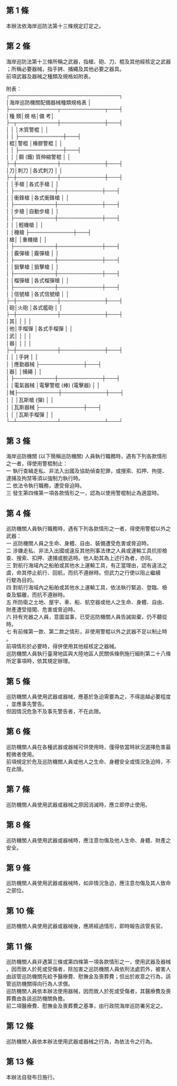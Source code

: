 第 1 條
-------
本辦法依海岸巡防法第十三條規定訂定之。

第 2 條
-------
海岸巡防法第十三條所稱之武器，指槍、砲、刀、棍及其他經核定之武器  
；所稱必要器械，指手銬、捕繩及其他必要之器具。  
前項武器及器械之種類及規格如附表。  
  
附表：  
┌──────────────────────────────┐  
│海岸巡防機關配備器械種類規格表                              │  
├─────────────┬────────────┬───┤  
│種                      類│規                    格│備  考│  
├─┬───────────┼────────────┼───┤  
│  │                      │木質警棍                │      │  
│  │                      ├────────────┼───┤  
│棍│警棍                  │橡膠警棍                │      │  
│  │                      ├────────────┼───┤  
│  │                      │鋼 (鐵) 質伸縮警棍      │      │  
├─┼───────────┼────────────┼───┤  
│刀│刺刀                  │各式刺刀                │      │  
├─┼───────────┼────────────┼───┤  
│  │手槍                  │各式手槍                │      │  
│  ├───────────┼────────────┼───┤  
│  │衝鋒槍                │各式衝鋒槍              │      │  
│  ├───────────┼────────────┼───┤  
│  │步槍                  │自動步槍                │      │  
│  ├───────────┼────────────┼───┤  
│  │                      │輕機槍                  │      │  
│  │機槍                  ├────────────┼───┤  
│槍│                      │重機槍                  │      │  
│  ├───────────┼────────────┼───┤  
│  │霰彈槍                │霰彈槍                  │      │  
│  ├───────────┼────────────┼───┤  
│  │狙擊槍                │狙擊槍                  │      │  
│  ├───────────┼────────────┼───┤  
│  │榴彈槍                │各式榴彈槍              │      │  
│  ├───────────┼────────────┼───┤  
│  │信號槍                │各式信號槍              │      │  
├─┼───────────┼────────────┼───┤  
│砲│火砲                  │各式艦砲                │      │  
├─┼───────────┼────────────┼───┤  
│其│                      │                        │      │  
│他│手榴彈                │各式手榴彈              │      │  
│武│                      │                        │      │  
│器│                      │                        │      │  
├─┼───────────┼────────────┼───┤  
│  │                      │手銬                    │      │  
│  │應勤器械              ├────────────┼───┤  
│器│                      │捕繩                    │      │  
│  ├───────────┼────────────┼───┤  
│  │電氣器械              │電擊警棍 (棒) (電擊器)  │      │  
│械├───────────┼────────────┼───┤  
│  │                      │瓦斯槍 (彈)             │      │  
│  │瓦斯器械              ├────────────┼───┤  
│  │                      │瓦斯手榴彈              │      │  
└─┴───────────┴────────────┴───┘

第 3 條
-------
海岸巡防機關 (以下簡稱巡防機關) 人員執行職務時，遇有下列各款情形  
之一者，得使用警棍制止：  
一  執行查緝走私、非法入出國及協助偵查犯罪，或搜索、扣押、拘提、  
    逮捕及拘禁等須以強制力執行時。  
二  依法令執行職務，遭受脅迫時。  
三  發生第四條第一項各款情形之一，認為以使用警棍制止為適當時。

第 4 條
-------
巡防機關人員執行職務時，遇有下列各款情形之一者，得使用警棍以外之  
武器：  
一  巡防機關人員之生命、身體、自由、裝備遭受危害或脅迫時。  
二  涉嫌走私、非法入出國或違反其他刑事法律之人員或運輸工具抗拒檢  
    查、搜索、扣押、逮捕或脫逃時。他人助其為上述行為者，亦同。  
三  對航行海域內之船舶或其他水上運輸工具，有正當理由，認有違法之  
    虞，命其停止航行、回航，而抗不遵辦時。但武力之行使以阻止繼續  
    行駛為目的。  
四  對航行海域內之船舶或其他水上運輸工具，依法執行緊追、登臨、檢  
    查及驅離，而抗不遵辦時。  
五  所防衛之土地、屋宇、車、船、航空器或他人之生命、身體、自由、  
    財產遭受擅闖、危害或脅迫時。  
六  持有兇器之人員，意圖滋事，已受巡防機關人員告誡拋棄，仍不聽從  
    時。  
七  有前條第一款、第二款之情形，非使用警棍以外之武器不足以制止時  
    。  
前項情形於必要時，得併使用其他經核定之器械。  
巡防機關人員執行臺灣地區與大陸地區人民關係條例施行細則第二十八條  
所定事項時，依其規定辦理。

第 5 條
-------
巡防機關人員使用武器或器械，應基於急迫需要為之，不得逾越必要程度  
，並應事先警告。  
但因情況危急不及事先警告者，不在此限。

第 6 條
-------
巡防機關人員在各種武器或器械可供使用時，僅得依當時狀況選擇危害最  
輕微者使用。  
前項規定於危及巡防機關人員或他人之生命、身體安全或情況急迫時，不  
在此限。

第 7 條
-------
巡防機關人員使用武器或器械之原因消滅時，應立即停止使用。

第 8 條
-------
巡防機關人員使用武器或器械時，應注意勿傷及他人生命、身體、財產之  
安全。

第 9 條
-------
巡防機關人員使用武器或器械時，如非情況急迫，應注意勿傷及其人致命  
之部位。

第 10 條
--------
巡防機關人員使用武器或器械後，應將經過情形，即時報告該管長官。

第 11 條
--------
巡防機關人員非遇第三條或第四條第一項各款情形之一，使用武器及器械  
，因而致人於死或受傷者，除加害之巡防機關人員依刑法處罰外，被害人  
由該管巡防機關先給予醫療費、慰撫金及喪葬費；但出於故意之行為，該  
管巡防機關得向行為人求償。  
巡防機關人員依本辦法使用器械，因而致人於死或受傷者，其醫療費及喪  
葬費由各該巡防機關負擔。  
前二項醫療費、慰撫金及喪葬費之基準，由行政院海岸巡防署另定之。

第 12 條
--------
巡防機關人員依本辦法使用武器或器械之行為，為依法令之行為。

第 13 條
--------
本辦法自發布日施行。

